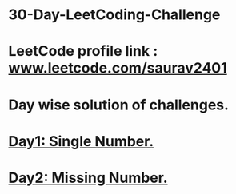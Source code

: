 # 30-Day-LeetCoding-Challenge
# LeetCode profile link : www.leetcode.com/saurav2401 
# Day wise solution of challenges.
# [Day1: Single Number.](day_1)
# [Day2: Missing Number.](day_2)
